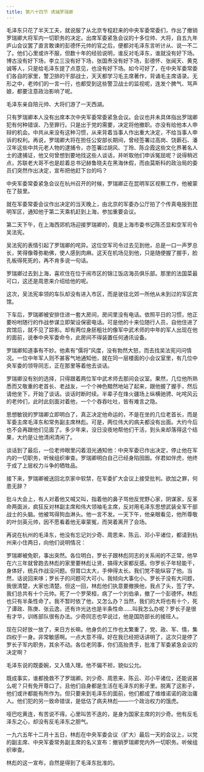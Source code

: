 ```yaml
---
title: 第六十四节 诱捕罗瑞卿
---
```


毛泽东只花了半天工夫，就说服了从北京专程赶来的中央军委常委们，作出了撤销罗瑞卿大将军内一切职务的决定。出席军委紧急会议的十多位帅、大将，自五九年庐山会议罢了直言敢谏的彭德怀元帅的官之后，便都对毛泽东言听计从、说一不二了。他们心里或许不服，但数十年的经验说明，谁反对毛泽东，谁就没有好下场。博古没有好下场，李立三没有好下场，张国焘没有好下场，彭德怀、张闻天、黄克诚等人，只是给毛泽东提了点意见，也没有好下场。如今可好了，在中央军委常委们各自的家里，警卫排的干部战士，天天都学习毛主席著作，背诵毛主席语录。无形之中，老帅们的一言一行，也都受到这些警卫战士的监视呢，连发个脾气、骂声娘，都要注意政治影响了呢。

毛泽东亲自陪元帅、大将们游了一天西湖。

只有罗瑞卿本人没有出席本次中央军委常委紧急会议。会议也并未具体指出罗瑞卿犯有何种错误、乃至罪行。只是出于党的需要，决定将他撤职。亦没有给他本人申辩的机会。中共从来没有这种习惯，从来背着当事人作出重大决定，不给当事人申诉的权利。再说，罗瑞卿大将在担任公安部长期间，曾经签署过高岗、饶蔌石、潘汉年这些中共元老人物的逮捕令，亦签署过胡风、丁玲、陈企霞这些文化界著名人士的逮捕证，他又何曾想到要地找这些人谈话，并听取他们申诉冤屈呢？说得稍迟点，苏联老大哥不也是趁着总书记赫鲁晓夫在黑海休假，而由莫斯科的政治局的委员们突然作出决定，宣布把他赶下台的吗？

中央军委常委紧急会议在杭州召开的时候，罗瑞卿正在昆明军区视察工作，他被蒙在了鼓里。

就在军委常委会议作出决定的当天晚上，由北京的军委办公厅拍了个传真电报到昆明军区，通知他于第二天乘机赶到上海，参加重要会议。

第二天下午，在上海西郊机场迎接罗瑞卿的，竟是上海市委书记陈丕显和空军司令吴法宪。

吴法宪的表情引起了罗瑞卿的咤异。这位空军司令过去见到他，总是一口一声罗总长，笑得像尊弥勒佛，使人感到肉麻。这天在机场见到他，只是随便握了握手，脸孔板得死死的，再不肯多说一句话。

罗瑞卿过去到上海，喜欢住在位于闹市区的锦江饭店海员俱乐部。那里的法国菜最可口，这还是周恩来介绍给他的呢。

这次，吴法宪率领的车队却没有进入市区，而是驶往北郊一所他从未到过的军区宾馆。

下车后，罗瑞卿被安排住进一套大房间，房间里没有电话。依照平日的习惯，他正要吩咐随行的作战参谋立即架设保密电话。可是他的十来位随行人员，自他住进了宾馆后，就不见了踪影。却有两位身胚粗壮的像军中武术师的中年的军人出现在他的面前，说奉中央军委命令，此房间不得装置任何通讯设备。

罗瑞卿知道事有不妙。他素有“儒将”风度，没有勃然大怒，而去找吴法宪问问情况。一位中年军人则不甚客气地通知他，就在同一层楼面的小会议室里，有几位中央军委的领导同志，正在那里等着他去谈话。

罗瑞卿没有别的选择，只得跟着两位军中武术师去那间会议室。果然，几位他所熟悉而又敬重的老首长、老战友，一个个神色黯然地站了起来，跟他握了握手，然后请他坐下，开始了谈话。谈话时断时续。半辈子在烽火疆场上纵横驰骋、叱咤风云的老帅们，此时此刻面对着他，一个个吞吞吐吐，皆有难言之隐。

思想敏锐的罗瑞卿立即明白了，真正决定他命运的，不是在坐的几位老首长，而是军委主席毛泽东和常务副主席林彪。可是，两位伟大的病夫都没有出面。大约今后也不会再跟他们见面了。多少年来，没日没夜地帮他们干活，到头来却落得这个结果，大约是让他清闲清闲了。

谈话到了最后，一位老帅眼里闪着泪光通知他：中央军委已作出决定，停止他在军内的一切职务，听候组织审查。罗瑞卿明白自己已经身陷囹圄。伴君如伴虎，他终于成了上层权力斗争的牺牲品。

接下来，罗瑞卿被送回北京家中软禁，在军委扩大会议上接受批判。欲加之罪，何患无辞？

批斗大会上，有人对着他又喊又叫，指着他的鼻子骂他反党野心家，阴谋家，反革命两面派，疯狂反对林副主席和伟大领袖毛主席，反对用毛泽东思想武装全军干部战士的头脑。他被骂得狗血淋头。他一言不发。一天下午，他亲眼看见，他所尊敬的叶剑英元帅，因不愿看着他无辜蒙冤，而哭着离开了会场。

再说在杭州的毛泽东，他没有忘记刘少奇、周恩来、陈云、邓小平诸位，都请到杭州来小住两日，向他们说明情况：

罗瑞卿被免职，事出突然。各位明白，罗长子跟林彪同志的关系闹的不正常，他早在六三年就曾跑去林彪的家里要林彪让贤，搞得大家都反感。你罗长子年轻能干，身体好，统兵作战没问题。但胃口太大，手伸得太长。我们党不能纵容了他。当然，话说回来哆；罗长子的问题可大可小。我倾向大事化小。罗长子没有大问题，我很清楚，大家也清楚。但这一回，林彪他们执意要撤换他，我点了头，签了字。我们总共有十个元帅。死了一个罗荣桓，病了一个刘伯承，撤了一个彭德怀。林彪也只有半条性命了。我不暂时依了他，又怎么办？当然，我们的大将也有十个，死了谭政、陈庚、张云逸，还有许光达也是半条性命……叫我怎么办呢？罗长子是很有才华，训练部队很有办法。少奇同志也早说过，他是国防部长的接班人。

现在只好放一放了，来日方长嘛。他身负的工作也太繁重了，党、政、军、情，集四权于一身。非常敏感啊。一点大意不得。好在我已经把话讲明了，这次只是停了罗长子军内职务，其余不动。各位老同事，你们高抬贵手，批准了军委紧急会议的决定啊？

毛泽东说的既委婉，又入情入理。他不偏不袒，貌似公允。

既成事实，谁都挽救不了罗瑞卿。刘少奇、周恩来、陈云、邓小平诸位，还能说甚么呢？只有免开尊口了。且他们自身都是生活在毛泽东的影子里。脱离了这影子，他们或许都能有所作为。但只要来到毛泽东的面前，他们都成了维维诺诺的政治庸人。他们犯的另一致命错误，是低估了病夫林彪——一个政治权力的饿虎。

哑巴吃黄连，有苦说不得。心里叫苦不迭的，是身为国家主席的刘少奇。他有反毛泽东之心，却没有反毛泽东之胆气。

一九六五年十二月十五日，林彪在中央军委会议（扩大）最后一天的会议上，以党的副主席、中央军委常务副主席的名义宣布：撤销罗瑞卿党内外一切职务。听候组织审查。

林彪的这一宣布，自然是得到了毛泽东批准的。
